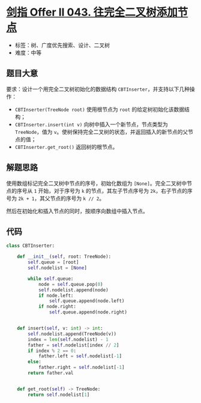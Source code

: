 # [剑指 Offer II 043. 往完全二叉树添加节点](https://leetcode.cn/problems/NaqhDT/)

- 标签：树、广度优先搜索、设计、二叉树
- 难度：中等

## 题目大意

要求：设计一个用完全二叉树初始化的数据结构 `CBTInserter`，并支持以下几种操作：

- `CBTInserter(TreeNode root)` 使用根节点为 `root` 的给定树初始化该数据结构；
- `CBTInserter.insert(int v)`  向树中插入一个新节点，节点类型为 `TreeNode`，值为 `v`。使树保持完全二叉树的状态，并返回插入的新节点的父节点的值；
- `CBTInserter.get_root()` 返回树的根节点。

## 解题思路

使用数组标记完全二叉树中节点的序号，初始化数组为 `[None]`。完全二叉树中节点的序号从 `1` 开始，对于序号为 `k` 的节点，其左子节点序号为 `2k`，右子节点的序号为 `2k + 1`，其父节点的序号为 `k // 2`。

然后在初始化和插入节点的同时，按顺序向数组中插入节点。

## 代码

```Python
class CBTInserter:

    def __init__(self, root: TreeNode):
        self.queue = [root]
        self.nodelist = [None]

        while self.queue:
            node = self.queue.pop(0)
            self.nodelist.append(node)
            if node.left:
                self.queue.append(node.left)
            if node.right:
                self.queue.append(node.right)


    def insert(self, v: int) -> int:
        self.nodelist.append(TreeNode(v))
        index = len(self.nodelist) - 1
        father = self.nodelist[index // 2]
        if index % 2 == 0:
            father.left = self.nodelist[-1]
        else:
            father.right = self.nodelist[-1]
        return father.val


    def get_root(self) -> TreeNode:
        return self.nodelist[1]
```


